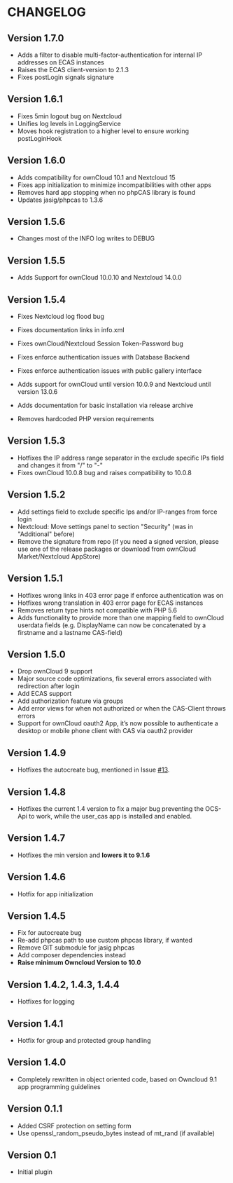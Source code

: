 CHANGELOG
=========

Version 1.7.0
-------------

* Adds a filter to disable multi-factor-authentication for internal IP addresses on ECAS instances
* Raises the ECAS client-version to 2.1.3
* Fixes postLogin signals signature


Version 1.6.1
-------------
* Fixes 5min logout bug on Nextcloud
* Unifies log levels in LoggingService
* Moves hook registration to a higher level to ensure working postLoginHook


Version 1.6.0
-------------
* Adds compatibility for ownCloud 10.1 and Nextcloud 15
* Fixes app initialization to minimize incompatibilities with other apps
* Removes hard app stopping when no phpCAS library is found
* Updates jasig/phpcas to 1.3.6


Version 1.5.6
-------------
* Changes most of the INFO log writes to DEBUG


Version 1.5.5
-------------
* Adds Support for ownCloud 10.0.10 and Nextcloud 14.0.0


Version 1.5.4
-------------
* Fixes Nextcloud log flood bug
* Fixes documentation links in info.xml
* Fixes ownCloud/Nextcloud Session Token-Password bug
* Fixes enforce authentication issues with Database Backend
* Fixes enforce authentication issues with public gallery interface


* Adds support for ownCloud until version 10.0.9 and Nextcloud until version 13.0.6
* Adds documentation for basic installation via release archive


* Removes hardcoded PHP version requirements


Version 1.5.3
-------------
* Hotfixes the IP address range separator in the exclude specific IPs field and changes it from "/" to "-"
* Fixes ownCloud 10.0.8 bug and raises compatibility to 10.0.8

Version 1.5.2
-------------
* Add settings field to exclude specific Ips and/or IP-ranges from force login
* Nextcloud: Move settings panel to section "Security" (was in "Additional" before)
* Remove the signature from repo (if you need a signed version, please use one of the release packages or download from ownCloud Market/Nextcloud AppStore)

Version 1.5.1
-------------
* Hotfixes wrong links in 403 error page if enforce authentication was on
* Hotfixes wrong translation in 403 error page for ECAS instances
* Removes return type hints not compatible with PHP 5.6
* Adds functionality to provide more than one mapping field to ownCloud userdata fields (e.g. DisplayName can now be concatenated by a firstname and a lastname CAS-field)

Version 1.5.0
-------------
* Drop ownCloud 9 support
* Major source code optimizations, fix several errors associated with redirection after login
* Add ECAS support
* Add authorization feature via groups
* Add error views for when not authorized or when the CAS-Client throws errors
* Support for ownCloud oauth2 App, it’s now possible to authenticate a desktop or mobile phone client with CAS via oauth2 provider

Version 1.4.9
-------------
* Hotfixes the autocreate bug, mentioned in Issue [#13](https://github.com/felixrupp/user_cas/issues/13).

Version 1.4.8
-------------
* Hotfixes the current 1.4 version to fix a major bug preventing the OCS-Api to work, while the user_cas app is installed and enabled.

Version 1.4.7
-------------
* Hotfixes the min version and **lowers it to 9.1.6**

Version 1.4.6
-------------
* Hotfix for app initialization

Version 1.4.5
-------------
* Fix for autocreate bug
* Re-add phpcas path to use custom phpcas library, if wanted
* Remove GIT submodule for jasig phpcas
* Add composer dependencies instead
* **Raise minimum Owncloud Version to 10.0**

Version 1.4.2, 1.4.3, 1.4.4
---------------------------
* Hotfixes for logging

Version 1.4.1
-------------
* Hotfix for group and protected group handling

Version 1.4.0
-------------
* Completely rewritten in object oriented code, based on Owncloud 9.1 app programming guidelines

Version 0.1.1
-------------
* Added CSRF protection on setting form
* Use openssl_random_pseudo_bytes instead of mt_rand (if available)

Version 0.1
-------------
* Initial plugin
